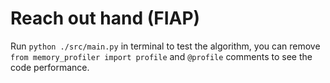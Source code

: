 # Reach out hand (FIAP)
Run `python ./src/main.py` in terminal to test the algorithm, you can remove `from memory_profiler import profile` and `@profile` comments to see the code performance.
